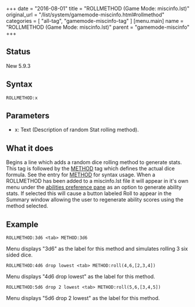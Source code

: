 +++
date = "2016-08-01"
title = "ROLLMETHOD (Game Mode: miscinfo.lst)"
original_url = "/list/system/gamemode-miscinfo.html#rollmethod"
categories = [ "all-tag", "gamemode-miscinfo-tag" ]
[menu.main]
    name = "ROLLMETHOD (Game Mode: miscinfo.lst)"
    parent = "gamemode-miscinfo"
+++

## Status

New 5.9.3

## Syntax

`ROLLMETHOD:x`

## Parameters

-   x: Text (Description of random Stat
    rolling method).



What it does
------------

Begins a line which adds a random dice rolling method to generate stats.
This tag is followed by the
[METHOD](/list/system/gamemode-miscinfo/method.html) tag which defines
the actual dice formula. See the entry for
[METHOD](/list/system/gamemode-miscinfo/method.html) for syntax usage.
When a ROLLMETHOD has been added to a miscinfo.lst file it will appear
in it's own menu under the [abilities preference
pane](/menu/settings/character/ability-score.html) as an option to
generate ability stats. If selected this will cause a button labeled
Roll to appear in the Summary window allowing the user to regenerate
ability scores using the method selected.

Example
-------

`ROLLMETHOD:3d6 <tab> METHOD:3d6`

Menu displays "3d6" as the label for this method and simulates rolling 3
six sided dice.

`ROLLMETHOD:4d6 drop lowest <tab> METHOD:roll(4,6,[2,3,4])`

Menu displays "4d6 drop lowest" as the label for this method.

`ROLLMETHOD:5d6 drop 2 lowest <tab> METHOD:roll(5,6,[3,4,5])`

Menu displays "5d6 drop 2 lowest" as the label for this method.

